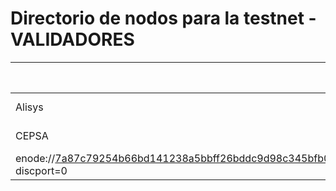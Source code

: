 ﻿# Directorio de nodos para la testnet - VALIDADORES

| Entidad | Contacto (slack, email, git user...) | Hosting info (Cores/Mem/HDD) | enode |
| ------- | ------------------------------------ | ---------------------------------- | ----- |
| Alisys | José Ignacio de la Vega (joseignacio.delavega@alisys.net) | Self hosted (1C/4GB/70GB) | enode://3a86994e7aaf6dda41aa1c92c457a083ebf291b10fb36f891b13e2a84a45f6d4efde8e5b7d1b2d5485a2678526a564c77891e7ffb68295f5b4611473406f9476@154.62.228.6:21000?discport=0 |
| CEPSA | Daniel Garrote (daniel.garrote@cepsa.com) | Self hosted (4C/8GB/1000GB) |
enode://7a87c79254b66bd141238a5bbff26bddc9d98c345bfb0525b3e3779be6ca6607253b40883a9811140900a2d3e59417bc967ecf7eb68311def02e1d0ac287fab6@34.245.76.181:21000?discport=0 |
